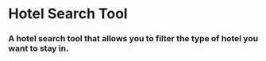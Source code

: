 <h1>Hotel Search Tool</h1>
<h3>A hotel search tool that allows you to filter the type of hotel you want to stay in.</h3> 
